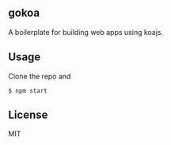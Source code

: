 ## gokoa

A boilerplate for building web apps using koajs.

## Usage

Clone the repo and

```
$ npm start
```

## License

MIT
